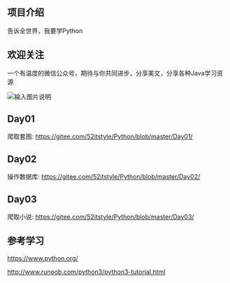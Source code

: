 ## 项目介绍

告诉全世界，我要学Python

## 欢迎关注

一个有温度的微信公众号，期待与你共同进步，分享美文，分享各种Java学习资源

![输入图片说明](https://images.gitee.com/uploads/images/2018/0809/181043_76e4d5b8_87650.png "1234.png")

## Day01

爬取套图: https://gitee.com/52itstyle/Python/blob/master/Day01/

## Day02

操作数据库: https://gitee.com/52itstyle/Python/blob/master/Day02/

## Day03

爬取小说: https://gitee.com/52itstyle/Python/blob/master/Day03/


## 参考学习

https://www.python.org/

http://www.runoob.com/python3/python3-tutorial.html